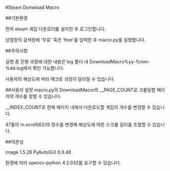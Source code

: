 #Steam Donwload Macro



##기본환경

먼저 steam 게임 다운로더를 설치한 후 로그인합니다.

상점창의 검색창에 '무료' 혹은 'free'를 입력한 후 macro.py를 실행합니다.



##주의사항

실행 중 진행 과정에 대한 내용은 log 폴더 내 DownloadMacro%yy-%mm-%dd.log에서 확인 가능합니다.

사용자의 해상도에 따라 매크로 과정이 달라질 수 있습니다.



##사용자 설정
macro.py의 DownloadMacro의 __PAGE_COUNT로 크롤링할 페이지의 개수를 정할 수 있습니다.

__INDEX_COUNT로 현재 페이지 내에서 다운로드할 게임의 개수를 변경할 수 있습니다.

47줄의 m.scroll(62)의 정수를 변경해 해상도에 따른 스크롤 길이를 조절할 수 있습니다.

##의존성

image 1.5.28
PyAutoGUI 0.9.48



환경에 따라 opencv-python 4.2.032를 요구할 수 있습니다.
